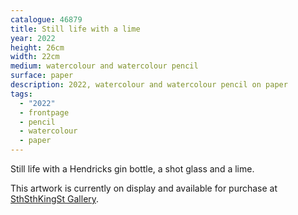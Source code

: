 ```yaml
---
catalogue: 46879
title: Still life with a lime
year: 2022
height: 26cm
width: 22cm
medium: watercolour and watercolour pencil
surface: paper
description: 2022, watercolour and watercolour pencil on paper
tags: 
  - "2022"
  - frontpage
  - pencil
  - watercolour
  - paper
---
```

Still life with a Hendricks gin bottle, a shot glass and a lime.

This artwork is currently on display and available for purchase at <a href="https://www.sthsthkingst.com/">SthSthKingSt Gallery</a>.
